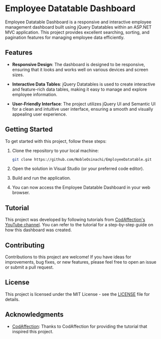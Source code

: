 # Employee Datatable Dashboard

Employee Datatable Dashboard is a responsive and interactive employee management dashboard built using jQuery Datatables within an ASP.NET MVC application. This project provides excellent searching, sorting, and pagination features for managing employee data efficiently.

## Features

- **Responsive Design**: The dashboard is designed to be responsive, ensuring that it looks and works well on various devices and screen sizes.

- **Interactive Data Tables**: jQuery Datatables is used to create interactive and feature-rich data tables, making it easy to manage and explore employee information.

- **User-Friendly Interface**: The project utilizes jQuery UI and Semantic UI for a clean and intuitive user interface, ensuring a smooth and visually appealing user experience.

## Getting Started

To get started with this project, follow these steps:

1. Clone the repository to your local machine:

   ```bash
   git clone https://github.com/NobleOsinachi/EmployeeDatatable.git
   ```

2. Open the solution in Visual Studio (or your preferred code editor).

3. Build and run the application.

4. You can now access the Employee Datatable Dashboard in your web browser.

## Tutorial

This project was developed by following tutorials from [CodAffection's YouTube channel](https://www.youtube.com/watch?v=u147Q0NY6Qg). You can refer to the tutorial for a step-by-step guide on how this dashboard was created.

## Contributing

Contributions to this project are welcome! If you have ideas for improvements, bug fixes, or new features, please feel free to open an issue or submit a pull request.

## License

This project is licensed under the MIT License - see the [LICENSE](LICENSE) file for details.

## Acknowledgments

- [CodAffection](https://www.youtube.com/c/CodAffection): Thanks to CodAffection for providing the tutorial that inspired this project.
